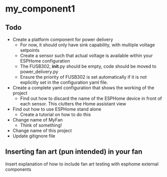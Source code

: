 # my_component1
## Todo
* Create a platform component for power delivery
	- For now, it should only have sink capability, with multiple voltage setpoints
	- Create a sensor such that actual voltage is available within your ESPHome configuration
	- The FUSB302, __init__.py should be empty, code should be moved to power_delivery.py
	- Ensure the priority of FUSB302 is set automatically if it is not explicitly set in the configuration yaml file.
* Create a complete yaml configuration that shows the working of the project
	- Find out how to discard the name of the ESPHome device in front of each sensor. This clutters the Home assistant view
* Find out how to use ESPHome stand alone
	- Create a tutorial on how to do this
* Change name of MyFan
	- Think of something!
* Change name of this project
* Update gitignore file

## Inserting fan art (pun intended) in your fan
Insert explanation of how to include fan art
testing with esphome external components

